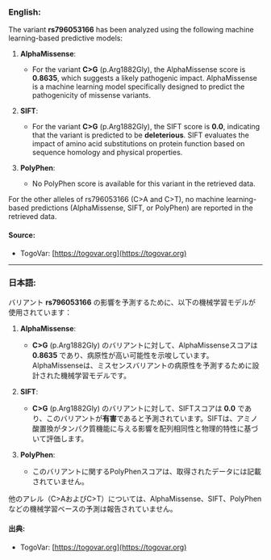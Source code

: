 ### English:
The variant **rs796053166** has been analyzed using the following machine learning-based predictive models:

1. **AlphaMissense**:
   - For the variant **C>G** (p.Arg1882Gly), the AlphaMissense score is **0.8635**, which suggests a likely pathogenic impact. AlphaMissense is a machine learning model specifically designed to predict the pathogenicity of missense variants.

2. **SIFT**:
   - For the variant **C>G** (p.Arg1882Gly), the SIFT score is **0.0**, indicating that the variant is predicted to be **deleterious**. SIFT evaluates the impact of amino acid substitutions on protein function based on sequence homology and physical properties.

3. **PolyPhen**:
   - No PolyPhen score is available for this variant in the retrieved data.

For the other alleles of rs796053166 (C>A and C>T), no machine learning-based predictions (AlphaMissense, SIFT, or PolyPhen) are reported in the retrieved data.

#### Source:
- TogoVar: [https://togovar.org](https://togovar.org)

---

### 日本語:
バリアント **rs796053166** の影響を予測するために、以下の機械学習モデルが使用されています：

1. **AlphaMissense**:
   - **C>G** (p.Arg1882Gly) のバリアントに対して、AlphaMissenseスコアは **0.8635** であり、病原性が高い可能性を示唆しています。AlphaMissenseは、ミスセンスバリアントの病原性を予測するために設計された機械学習モデルです。

2. **SIFT**:
   - **C>G** (p.Arg1882Gly) のバリアントに対して、SIFTスコアは **0.0** であり、このバリアントが**有害**であると予測されています。SIFTは、アミノ酸置換がタンパク質機能に与える影響を配列相同性と物理的特性に基づいて評価します。

3. **PolyPhen**:
   - このバリアントに関するPolyPhenスコアは、取得されたデータには記載されていません。

他のアレル（C>AおよびC>T）については、AlphaMissense、SIFT、PolyPhenなどの機械学習ベースの予測は報告されていません。

#### 出典:
- TogoVar: [https://togovar.org](https://togovar.org)